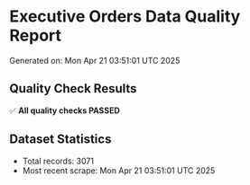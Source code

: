 # Executive Orders Data Quality Report
Generated on: Mon Apr 21 03:51:01 UTC 2025

## Quality Check Results
✅ **All quality checks PASSED**

## Dataset Statistics
- Total records: 3071
- Most recent scrape: Mon Apr 21 03:51:01 UTC 2025
